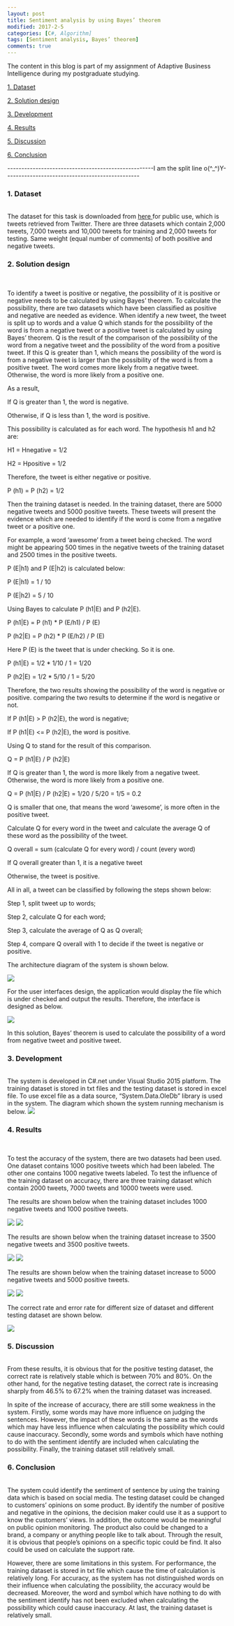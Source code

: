 ```yaml
---
layout: post
title: Sentiment analysis by using Bayes’ theorem
modified: 2017-2-5
categories: [C#, Algorithm]
tags: [Sentiment analysis, Bayes’ theorem]
comments: true
---
```

The content in this blog is part of my assignment of Adaptive Business Intelligence during my postgraduate studying.

<!-- more -->
<a href="#dataset">1. Dataset </a>

<a href="#solutiondesign">2. Solution design </a>

<a href="#development">3. Development </a>

<a href="#results">4. Results </a>

<a href="#discussion">5. Discussion </a>

<a href="#conclusion">6. Conclusion </a>

----------------------------------------------------I am the split line o(^_^)Y------------------------------------------------

### <a name="dataset">1. Dataset </a>
<br>
The dataset for this task is downloaded from <a href="http://help.sentiment140.com/for-students/">here </a> for public use, which is tweets retrieved from Twitter. There are three datasets which contain 2,000 tweets, 7,000 tweets and 10,000 tweets for training and 2,000 tweets for testing. Same weight (equal number of comments) of both positive and negative tweets. 

### <a name="solutiondesign">2. Solution design </a>
<br>

To identify a tweet is positive or negative, the possibility of it is positive or negative needs to be calculated by using Bayes’ theorem. To calculate the possibility, there are two datasets which have been classified as positive and negative are needed as evidence. When identify a new tweet, the tweet is split up to words and a value Q which stands for the possibility of the word is from a negative tweet or a positive tweet is calculated by using Bayes’ theorem. Q is the result of the comparison of the possibility of the word from a negative tweet and the possibility of the word from a positive tweet. If this Q is greater than 1, which means the possibility of the word is from a negative tweet is larger than the possibility of the word is from a positive tweet. The word comes more likely from a negative tweet. Otherwise, the word is more likely from a positive one. 

As a result,

If Q is greater than 1, the word is negative.

Otherwise, if Q is less than 1, the word is positive.

This possibility is calculated as for each word. The hypothesis h1 and h2 are:

H1 = Hnegative = 1/2

H2 = Hpositive = 1/2

Therefore, the tweet is either negative or positive.

P (h1) = P (h2) = 1/2

Then the training dataset is needed. In the training dataset, there are 5000 negative tweets and 5000 positive tweets. These tweets will present the evidence which are needed to identify if the word is come from a negative tweet or a positive one.

For example, a word ‘awesome’ from a tweet being checked. The word might be appearing 500 times in the negative tweets of the training dataset and 2500 times in the positive tweets. 

P (E|h1) and P (E|h2) is calculated below:

P (E|h1) = 1 / 10 

P (E|h2) = 5 / 10 

Using Bayes to calculate P (h1|E) and P (h2|E).

P (h1|E) = P (h1) * P (E/h1) / P (E)

P (h2|E) = P (h2) * P (E/h2) / P (E)

Here P (E) is the tweet that is under checking. So it is one. 

P (h1|E) = 1/2 * 1/10 / 1 = 1/20

P (h2|E) = 1/2 * 5/10 / 1 = 5/20

Therefore, the two results showing the possibility of the word is negative or positive. comparing the two results to determine if the word is negative or not.

If P (h1|E) > P (h2|E), the word is negative;

If P (h1|E) <= P (h2|E), the word is positive.

Using Q to stand for the result of this comparison.

Q = P (h1|E) / P (h2|E)

If Q is greater than 1, the word is more likely from a negative tweet. Otherwise, the word is more likely from a positive one.

Q = P (h1|E) / P (h2|E) = 1/20 / 5/20 = 1/5 = 0.2

Q is smaller that one, that means the word ‘awesome’, is more often in the positive tweet. 

Calculate Q for every word in the tweet and calculate the average Q of these word as the possibility of the tweet.

Q overall = sum (calculate Q for every word) / count (every word)

If Q overall greater than 1, it is a negative tweet

Otherwise, the tweet is positive.

All in all, a tweet can be classified by following the steps shown below:

Step 1, split tweet up to words; 

Step 2, calculate Q for each word; 

Step 3, calculate the average of Q as Q overall;

Step 4, compare Q overall with 1 to decide if the tweet is negative or positive.

The architecture diagram of the system is shown below.

<img src="/images/sentiment/architecture-diagram.jpg">

For the user interfaces design, the application would display the file which is under checked and output the results. Therefore, the interface is designed as below.

<img src="/images/sentiment/interface.jpg">

In this solution, Bayes’ theorem is used to calculate the possibility of a word from negative tweet and positive tweet.




### <a name="development">3. Development </a>
<br>
The system is developed in C#.net under Visual Studio 2015 platform. The training dataset is stored in txt files and the testing dataset is stored in excel file. To use excel file as a data source, “System.Data.OleDb” library is used in the system. 
The diagram which shown the system running mechanism is below.

<img src="/images/sentiment/development-diagram.jpg">




### <a name="results">4. Results </a>
<br>

To test the accuracy of the system, there are two datasets had been used. One dataset contains 1000 positive tweets which had been labeled. The other one contains 1000 negative tweets labeled. To test the influence of the training dataset on accuracy, there are three training dataset which contain 2000 tweets, 7000 tweets and 10000 tweets were used. 

The results are shown below when the training dataset includes 1000 negative tweets and 1000 positive tweets.

<img src="/images/sentiment/result-1000-n.jpg">

<img src="/images/sentiment/result-1000-p.jpg">

The results are shown below when the training dataset increase to 3500 negative tweets and 3500 positive tweets.

<img src="/images/sentiment/result-3500-n.jpg">

<img src="/images/sentiment/result-3500-p.jpg">

The results are shown below when the training dataset increase to 5000 negative tweets and 5000 positive tweets.

<img src="/images/sentiment/result-5000-n.jpg">

<img src="/images/sentiment/result-5000-p.jpg">

The correct rate and error rate for different size of dataset and different testing dataset are shown below.

<img src="/images/sentiment/result.jpeg">



### <a name="discussion">5. Discussion </a>
<br>
From these results, it is obvious that for the positive testing dataset, the correct rate is relatively stable which is between 70% and 80%. On the other hand, for the negative testing dataset, the correct rate is increasing sharply from 46.5% to 67.2% when the training dataset was increased. 

In spite of the increase of accuracy, there are still some weakness in the system. Firstly, some words may have more influence on judging the sentences. However, the impact of these words is the same as the words which may have less influence when calculating the possibility which could cause inaccuracy. Secondly, some words and symbols which have nothing to do with the sentiment identify are included when calculating the possibility. Finally, the training dataset still relatively small.


### <a name="conclusion">6. Conclusion </a>
<br>
The system could identify the sentiment of sentence by using the training data which is based on social media. The testing dataset could be changed to customers’ opinions on some product. By identify the number of positive and negative in the opinions, the decision maker could use it as a support to know the customers’ views. In addition, the outcome would be meaningful on public opinion monitoring. The product also could be changed to a brand, a company or anything people like to talk about. Through the result, it is obvious that people’s opinions on a specific topic could be find. It also could be used on calculate the support rate.

However, there are some limitations in this system. For performance, the training dataset is stored in txt file which cause the time of calculation is relatively long. For accuracy, as the system has not distinguished words on their influence when calculating the possibility, the accuracy would be decreased. Moreover, the word and symbol which have nothing to do with the sentiment identify has not been excluded when calculating the possibility which could cause inaccuracy. At last, the training dataset is relatively small.






